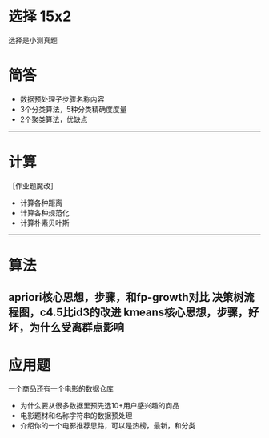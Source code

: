 # 选择 15x2

选择是小测真题

# 简答

- 数据预处理子步骤名称内容
- 3个分类算法，5种分类精确度度量
- 2个聚类算法，优缺点

---

# 计算

［作业题魔改］
- 计算各种距离
- 计算各种规范化
- 计算朴素贝叶斯

---
# 算法
apriori核心思想，步骤，和fp-growth对比
决策树流程图，c4.5比id3的改进
kmeans核心思想，步骤，好坏，为什么受离群点影响
---
# 应用题

一个商品还有一个电影的数据仓库

- 为什么要从很多数据里预先选10+用户感兴趣的商品
- 电影题材和名称字符串的数据预处理
- 介绍你的一个电影推荐思路，可以是热榜，最新，和分类